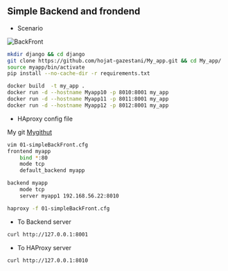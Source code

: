 ## Simple Backend and frondend

* Scenario

![BackFront](https://github.com/hojat-gazestani/DevOps/blob/main/haproxy/pictures/03-HAProxy/01-BackFront.jpg)


```bash
mkdir django && cd django
git clone https://github.com/hojat-gazestani/My_app.git && cd My_app/
source myapp/bin/activate
pip install --no-cache-dir -r requirements.txt

docker build  -t my_app .
docker run -d --hostname Myapp10 -p 8010:8001 my_app
docker run -d --hostname Myapp11 -p 8011:8001 my_app
docker run -d --hostname Myapp12 -p 8012:8001 my_app
```

* HAproxy config file 

My git [Mygithut](https://github.com/hojat-gazestani/HAProxy.git)

```bash
vim 01-simpleBackFront.cfg
frontend myapp
    bind *:80
    mode tcp
    default_backend myapp

backend myapp
    mode tcp
    server myapp1 192.168.56.22:8010
```

```bash
haproxy -f 01-simpleBackFront.cfg
```

* To Backend server
```bash
curl http://127.0.0.1:8001
```

* To HAProxy server
```bash
curl http://127.0.0.1:8010
```